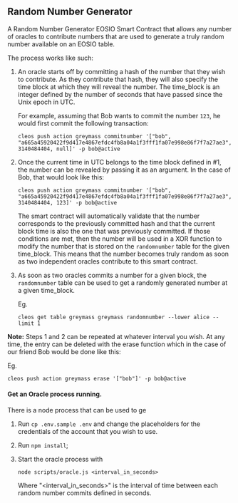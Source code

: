 ## Random Number Generator
A Random Number Generator EOSIO Smart Contract that allows any number of oracles to contribute numbers that are used to generate a truly random number available on an EOSIO table.

The process works like such:
1) An oracle starts off by committing a hash of the number that they wish to contribute. As they contribute that hash, they will also specify the time block at which they will reveal the number. The time_block is an integer defined by the number of seconds that have passed since the Unix epoch in UTC.

    For example, assuming that Bob wants to commit the number `123`, he would first commit the following transaction:
    ```
    cleos push action greymass commitnumber '["bob", "a665a45920422f9d417e4867efdc4fb8a04a1f3fff1fa07e998e86f7f7a27ae3", 3140484404, null]' -p bob@active
    ```
    
2) Once the current time in UTC belongs to the time block defined in #1, the number can be revealed by passing it as an argument.
    In the case of Bob, that would look like this:
    ```
    cleos push action greymass commitnumber '["bob", "a665a45920422f9d417e4867efdc4fb8a04a1f3fff1fa07e998e86f7f7a27ae3", 3140484404, 123]' -p bob@active
    ```
    The smart contract will automatically validate that the number corresponds to the previously committed hash and that the current block time is also the one that was previously committed. If those conditions are met, then the number will be used in a XOR function to modify the number that is stored on the `randomnumber` table for the given time_block. This means that the number becomes truly random as soon as two independent oracles contribute to this smart contract.
    
3) As soon as two oracles commits a number for a given block, the `randomnumber` table can be used to get a randomly generated number at a given time_block.

    Eg.
    ```
    cleos get table greymass greymass randomnumber --lower alice --limit 1
    ```

**Note:**
Steps 1 and 2 can be repeated at whatever interval you wish.
At any time, the entry can be deleted with the erase function which in the case of our friend Bob would be done like this:
    
Eg.
```
cleos push action greymass erase '["bob"]' -p bob@active
```
    

#### Get an Oracle process running.

There is a node process that can be used to ge
1) Run `cp .env.sample .env` and change the placeholders for the credentials of the account that you wish to use.

2) Run `npm install`;
3) Start the oracle process with
    ```
    node scripts/oracle.js <interval_in_seconds>
    ```
    Where "<interval_in_seconds>" is the interval of time between each random number commits defined in seconds.
